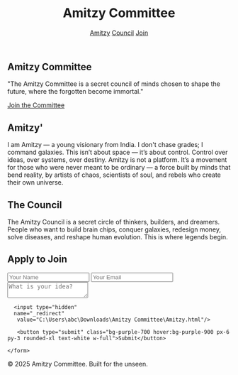 <!DOCTYPE html>
<html lang="en">
<head>
  <meta charset="UTF-8" />
  <meta name="viewport" content="width=device-width, initial-scale=1.0"/>
  <title>Amitzy Committee</title>
  <script src="https://cdn.tailwindcss.com"></script>
  <style>
    html {
      scroll-behavior: smooth;
    }
  </style>
  <script>
    tailwind.config = {
      theme: {
        extend: {
          animation: {
            fadeIn: "fadeIn 2s ease-in-out forwards"
          },
          keyframes: {
            fadeIn: {
              '0%': { opacity: 0 },
              '100%': { opacity: 1 }
            }
          }
        }
      }
    }
  </script>
</head>
<body class="bg-black text-white">

  <!-- HEADER -->
  <header class="flex justify-between items-center p-6 bg-black bg-opacity-80">
    <h1 class="text-2xl font-bold">Amitzy Committee</h1>
    <nav class="space-x-4">
      <a href="#story" class="hover:text-purple-400">Amitzy</a>
      <a href="#council" class="hover:text-purple-400">Council</a>
      <a href="#login" class="hover:text-purple-400">Join</a>
    </nav>
  </header>

  <!-- HERO SECTION -->
  <section class="h-screen bg-center bg-cover flex flex-col justify-center items-center text-center px-4 animate-fadeIn"
    style="background-image: url('Fuco.jpg');">
    <div class="bg-black bg-opacity-70 p-8 rounded-xl">
      <h2 class="text-4xl md:text-5xl font-bold mb-4 tracking-wide">Amitzy Committee</h2>
      <p class="text-lg md:text-xl mb-6 max-w-xl text-gray-300">
        "The Amitzy Committee is a secret council of minds chosen to shape the future, where the forgotten become immortal."
      </p>
      <a href="#login" class="bg-purple-700 hover:bg-purple-900 text-white px-6 py-3 rounded-xl text-lg">Join the Committee</a>
    </div>
  </section>

  <!-- MY STORY SECTION -->
  <section id="story" class="py-20 px-8 bg-gradient-to-b from-black to-gray-900 text-center space-y-6">
    <h2 class="text-3xl font-bold">Amitzy'</h2>
    <p class="max-w-3xl mx-auto text-lg leading-relaxed text-gray-300">
      I am Amitzy — a young visionary from India.  
      I don't chase grades; I command galaxies.  
      This isn’t about space — it’s about control.  
      Control over ideas, over systems, over destiny.  
      Amitzy is not a platform. It’s a movement for those who were never meant to be ordinary —  
      a force built by minds that bend reality,  
      by artists of chaos, scientists of soul, and rebels who create their own universe.
    </p>
  </section>

  <!-- COUNCIL SECTION -->
  <section id="council" class="py-20 px-8 bg-black text-center border-t border-gray-700 space-y-6">
    <h2 class="text-3xl font-bold">The Council</h2>
    <p class="max-w-3xl mx-auto text-lg text-gray-400">
      The Amitzy Council is a secret circle of thinkers, builders, and dreamers.  
      People who want to build brain chips, conquer galaxies, redesign money, solve diseases, and reshape human evolution.  
      This is where legends begin.  
    </p>
  </section>

  <!-- LOGIN / JOIN SECTION -->
  <section id="login" class="py-20 px-8 bg-gray-900 text-center border-t border-gray-700">
    <h2 class="text-3xl font-bold mb-6">Apply to Join</h2>
    <form action="https://formspree.io/f/xblodgzg" method="POST" class="max-w-md mx-auto space-y-4">
      <input type="text" name="name" placeholder="Your Name" class="w-full p-3 rounded bg-black text-white border border-gray-700 focus:outline-none" required>
      <input type="email" name="email" placeholder="Your Email" class="w-full p-3 rounded bg-black text-white border border-gray-700 focus:outline-none" required>
      <textarea name="idea" placeholder="What is your idea?" class="w-full p-3 rounded bg-black text-white border border-gray-700 focus:outline-none h-32" required></textarea>
    
      <input type="hidden" 
      name="_redirect"
       value="C:\Users\abc\Downloads\Amitzy Committee\Amitzy.html"/>

       <button type="submit" class="bg-purple-700 hover:bg-purple-900 px-6 py-3 rounded-xl text-white w-full">Submit</button>
      
    </form>
  </section>

  <!-- FOOTER -->
  <footer class="text-center p-6 bg-black text-gray-500">
    &copy; 2025 Amitzy Committee. Built for the unseen.
  </footer>

</body>
</html>

